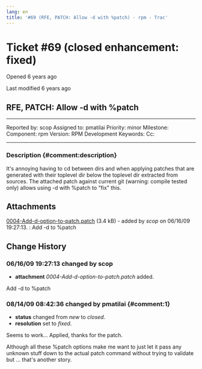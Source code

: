 ```yaml
---
lang: en
title: '#69 (RFE, PATCH: Allow -d with %patch) - rpm - Trac'
---
```


Ticket \#69 (closed enhancement: fixed)
=======================================

Opened 6 years ago

Last modified 6 years ago

RFE, PATCH: Allow -d with %patch
--------------------------------

  -------------- ------- -------------- -----------------
  Reported by:   scop    Assigned to:   pmatilai
  Priority:      minor   Milestone:     
  Component:     rpm     Version:       RPM Development
  Keywords:              Cc:            
                                        
  -------------- ------- -------------- -----------------

### Description {#comment:description}

It\'s annoying having to cd between dirs and when applying patches that
are generated with their toplevel dir below the toplevel dir extracted
from sources. The attached patch against current git (warning: compile
tested only) allows using -d with %patch to \"fix\" this.

Attachments
-----------

[0004-Add-d-option-to-patch.patch](/attachment/ticket/69/0004-Add-d-option-to-patch.patch "View attachment") (3.4 kB) - added by *scop* on 06/16/09 19:27:13.
:   Add -d to %patch

Change History
--------------

### 06/16/09 19:27:13 changed by scop

-   **attachment** *0004-Add-d-option-to-patch.patch* added.

Add -d to %patch

### 08/14/09 08:42:36 changed by pmatilai {#comment:1}

-   **status** changed from *new* to *closed*.
-   **resolution** set to *fixed*.

Seems to work\... Applied, thanks for the patch.

Although all these %patch options make me want to just let it pass any
unknown stuff down to the actual patch command without trying to
validate but \... that\'s another story.
